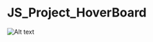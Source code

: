 # JS_Project_HoverBoard
![Alt text](https://github.com/DreamLife37/JS_Project_HoverBoard/blob/main/HoverBoard.gif)
